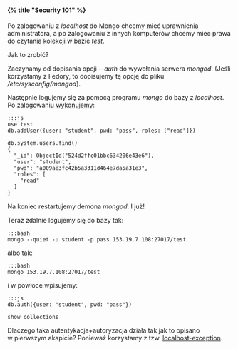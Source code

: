 #### {% title "Security 101" %}

Po zalogowaniu z *localhost* do Mongo chcemy mieć uprawnienia administratora,
a po zalogowaniu z innych komputerów chcemy mieć prawa do czytania kolekcji
w bazie *test*.

Jak to zrobić?

Zaczynamy od dopisania opcji *--auth* do wywołania serwera *mongod*.
(Jeśli korzystamy z Fedory, to dopisujemy tę opcję do pliku
*/etc/sysconfig/mongod*).

Następnie logujemy się za pomocą programu *mongo* do bazy z *localhost*.
Po zalogowaniu [wykonujemy](http://docs.mongodb.org/manual/reference/security/):

    :::js
    use test
    db.addUser({user: "student", pwd: "pass", roles: ["read"]})

    db.system.users.find()
    {
      "_id": ObjectId("524d2ffc01bbc634206e43e6"),
      "user": "student",
      "pwd": "a009ae3fc42b5a3311d464e7da5a31e3",
      "roles": [
        "read"
      ]
    }

Na koniec restartujemy demona *mongod*. I już!

Teraz zdalnie logujemy się do bazy tak:

    :::bash
    mongo --quiet -u student -p pass 153.19.7.108:27017/test

albo tak:

    :::bash
    mongo 153.19.7.108:27017/test

i w powłoce wpisujemy:

    :::js
    db.auth({user: "student", pwd: "pass"})

    show collections

Dlaczego taka autentykacja+autoryzacja działa tak jak to opisano
w pierwszym akapicie? Ponieważ korzystamy z tzw.
[localhost-exception](http://docs.mongodb.org/manual/tutorial/add-user-administrator/#localhost-exception).
